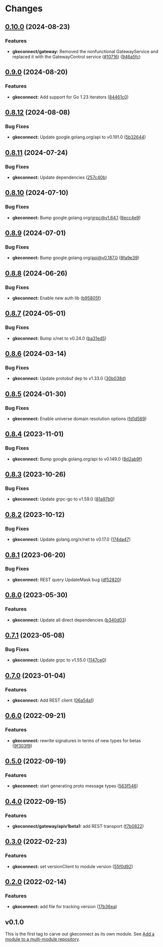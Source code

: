 # Changes

## [0.10.0](https://github.com/googleapis/google-cloud-go/compare/gkeconnect/v0.9.0...gkeconnect/v0.10.0) (2024-08-23)


### Features

* **gkeconnect/gateway:** Removed the nonfunctional GatewayService and replaced it with the GatewayControl service ([#10716](https://github.com/googleapis/google-cloud-go/issues/10716)) ([946a5fc](https://github.com/googleapis/google-cloud-go/commit/946a5fcfeb85e22b1d8e995cda6b18b745459656))

## [0.9.0](https://github.com/googleapis/google-cloud-go/compare/gkeconnect/v0.8.12...gkeconnect/v0.9.0) (2024-08-20)


### Features

* **gkeconnect:** Add support for Go 1.23 iterators ([84461c0](https://github.com/googleapis/google-cloud-go/commit/84461c0ba464ec2f951987ba60030e37c8a8fc18))

## [0.8.12](https://github.com/googleapis/google-cloud-go/compare/gkeconnect/v0.8.11...gkeconnect/v0.8.12) (2024-08-08)


### Bug Fixes

* **gkeconnect:** Update google.golang.org/api to v0.191.0 ([5b32644](https://github.com/googleapis/google-cloud-go/commit/5b32644eb82eb6bd6021f80b4fad471c60fb9d73))

## [0.8.11](https://github.com/googleapis/google-cloud-go/compare/gkeconnect/v0.8.10...gkeconnect/v0.8.11) (2024-07-24)


### Bug Fixes

* **gkeconnect:** Update dependencies ([257c40b](https://github.com/googleapis/google-cloud-go/commit/257c40bd6d7e59730017cf32bda8823d7a232758))

## [0.8.10](https://github.com/googleapis/google-cloud-go/compare/gkeconnect/v0.8.9...gkeconnect/v0.8.10) (2024-07-10)


### Bug Fixes

* **gkeconnect:** Bump google.golang.org/grpc@v1.64.1 ([8ecc4e9](https://github.com/googleapis/google-cloud-go/commit/8ecc4e9622e5bbe9b90384d5848ab816027226c5))

## [0.8.9](https://github.com/googleapis/google-cloud-go/compare/gkeconnect/v0.8.8...gkeconnect/v0.8.9) (2024-07-01)


### Bug Fixes

* **gkeconnect:** Bump google.golang.org/api@v0.187.0 ([8fa9e39](https://github.com/googleapis/google-cloud-go/commit/8fa9e398e512fd8533fd49060371e61b5725a85b))

## [0.8.8](https://github.com/googleapis/google-cloud-go/compare/gkeconnect/v0.8.7...gkeconnect/v0.8.8) (2024-06-26)


### Bug Fixes

* **gkeconnect:** Enable new auth lib ([b95805f](https://github.com/googleapis/google-cloud-go/commit/b95805f4c87d3e8d10ea23bd7a2d68d7a4157568))

## [0.8.7](https://github.com/googleapis/google-cloud-go/compare/gkeconnect/v0.8.6...gkeconnect/v0.8.7) (2024-05-01)


### Bug Fixes

* **gkeconnect:** Bump x/net to v0.24.0 ([ba31ed5](https://github.com/googleapis/google-cloud-go/commit/ba31ed5fda2c9664f2e1cf972469295e63deb5b4))

## [0.8.6](https://github.com/googleapis/google-cloud-go/compare/gkeconnect/v0.8.5...gkeconnect/v0.8.6) (2024-03-14)


### Bug Fixes

* **gkeconnect:** Update protobuf dep to v1.33.0 ([30b038d](https://github.com/googleapis/google-cloud-go/commit/30b038d8cac0b8cd5dd4761c87f3f298760dd33a))

## [0.8.5](https://github.com/googleapis/google-cloud-go/compare/gkeconnect/v0.8.4...gkeconnect/v0.8.5) (2024-01-30)


### Bug Fixes

* **gkeconnect:** Enable universe domain resolution options ([fd1d569](https://github.com/googleapis/google-cloud-go/commit/fd1d56930fa8a747be35a224611f4797b8aeb698))

## [0.8.4](https://github.com/googleapis/google-cloud-go/compare/gkeconnect/v0.8.3...gkeconnect/v0.8.4) (2023-11-01)


### Bug Fixes

* **gkeconnect:** Bump google.golang.org/api to v0.149.0 ([8d2ab9f](https://github.com/googleapis/google-cloud-go/commit/8d2ab9f320a86c1c0fab90513fc05861561d0880))

## [0.8.3](https://github.com/googleapis/google-cloud-go/compare/gkeconnect/v0.8.2...gkeconnect/v0.8.3) (2023-10-26)


### Bug Fixes

* **gkeconnect:** Update grpc-go to v1.59.0 ([81a97b0](https://github.com/googleapis/google-cloud-go/commit/81a97b06cb28b25432e4ece595c55a9857e960b7))

## [0.8.2](https://github.com/googleapis/google-cloud-go/compare/gkeconnect/v0.8.1...gkeconnect/v0.8.2) (2023-10-12)


### Bug Fixes

* **gkeconnect:** Update golang.org/x/net to v0.17.0 ([174da47](https://github.com/googleapis/google-cloud-go/commit/174da47254fefb12921bbfc65b7829a453af6f5d))

## [0.8.1](https://github.com/googleapis/google-cloud-go/compare/gkeconnect/v0.8.0...gkeconnect/v0.8.1) (2023-06-20)


### Bug Fixes

* **gkeconnect:** REST query UpdateMask bug ([df52820](https://github.com/googleapis/google-cloud-go/commit/df52820b0e7721954809a8aa8700b93c5662dc9b))

## [0.8.0](https://github.com/googleapis/google-cloud-go/compare/gkeconnect/v0.7.1...gkeconnect/v0.8.0) (2023-05-30)


### Features

* **gkeconnect:** Update all direct dependencies ([b340d03](https://github.com/googleapis/google-cloud-go/commit/b340d030f2b52a4ce48846ce63984b28583abde6))

## [0.7.1](https://github.com/googleapis/google-cloud-go/compare/gkeconnect/v0.7.0...gkeconnect/v0.7.1) (2023-05-08)


### Bug Fixes

* **gkeconnect:** Update grpc to v1.55.0 ([1147ce0](https://github.com/googleapis/google-cloud-go/commit/1147ce02a990276ca4f8ab7a1ab65c14da4450ef))

## [0.7.0](https://github.com/googleapis/google-cloud-go/compare/gkeconnect/v0.6.0...gkeconnect/v0.7.0) (2023-01-04)


### Features

* **gkeconnect:** Add REST client ([06a54a1](https://github.com/googleapis/google-cloud-go/commit/06a54a16a5866cce966547c51e203b9e09a25bc0))

## [0.6.0](https://github.com/googleapis/google-cloud-go/compare/gkeconnect/v0.5.0...gkeconnect/v0.6.0) (2022-09-21)


### Features

* **gkeconnect:** rewrite signatures in terms of new types for betas ([9f303f9](https://github.com/googleapis/google-cloud-go/commit/9f303f9efc2e919a9a6bd828f3cdb1fcb3b8b390))

## [0.5.0](https://github.com/googleapis/google-cloud-go/compare/gkeconnect/v0.4.0...gkeconnect/v0.5.0) (2022-09-19)


### Features

* **gkeconnect:** start generating proto message types ([563f546](https://github.com/googleapis/google-cloud-go/commit/563f546262e68102644db64134d1071fc8caa383))

## [0.4.0](https://github.com/googleapis/google-cloud-go/compare/gkeconnect/v0.3.0...gkeconnect/v0.4.0) (2022-09-15)


### Features

* **gkeconnect/gateway/apiv1beta1:** add REST transport ([f7b0822](https://github.com/googleapis/google-cloud-go/commit/f7b082212b1e46ff2f4126b52d49618785c2e8ca))

## [0.3.0](https://github.com/googleapis/google-cloud-go/compare/gkeconnect/v0.2.0...gkeconnect/v0.3.0) (2022-02-23)


### Features

* **gkeconnect:** set versionClient to module version ([55f0d92](https://github.com/googleapis/google-cloud-go/commit/55f0d92bf112f14b024b4ab0076c9875a17423c9))

## [0.2.0](https://github.com/googleapis/google-cloud-go/compare/gkeconnect/v0.1.0...gkeconnect/v0.2.0) (2022-02-14)


### Features

* **gkeconnect:** add file for tracking version ([17b36ea](https://github.com/googleapis/google-cloud-go/commit/17b36ead42a96b1a01105122074e65164357519e))

## v0.1.0

This is the first tag to carve out gkeconnect as its own module. See
[Add a module to a multi-module repository](https://github.com/golang/go/wiki/Modules#is-it-possible-to-add-a-module-to-a-multi-module-repository).
